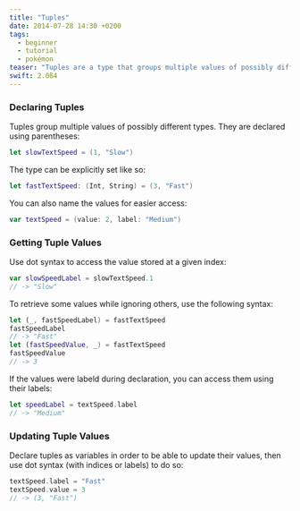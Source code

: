 ```yaml
---
title: "Tuples"
date: 2014-07-28 14:30 +0200
tags:
  - beginner
  - tutorial
  - pokémon
teaser: "Tuples are a type that groups multiple values of possibly different types."
swift: 2.0ß4
---
```


### Declaring Tuples

Tuples group multiple values of possibly different types. They are declared using parentheses:

~~~swift
let slowTextSpeed = (1, "Slow")
~~~

The type can be explicitly set like so:

~~~swift
let fastTextSpeed: (Int, String) = (3, "Fast")
~~~

You can also name the values for easier access:

~~~swift
var textSpeed = (value: 2, label: "Medium")
~~~

### Getting Tuple Values

Use dot syntax to access the value stored at a given index:

~~~swift
var slowSpeedLabel = slowTextSpeed.1
// -> "Slow"
~~~

To retrieve some values while ignoring others, use the following syntax:

~~~swift
let (_, fastSpeedLabel) = fastTextSpeed
fastSpeedLabel
// -> "Fast"
let (fastSpeedValue, _) = fastTextSpeed
fastSpeedValue
// -> 3
~~~

If the values were labeld during declaration, you can access them using their labels:

~~~swift
let speedLabel = textSpeed.label
// -> "Medium"
~~~

### Updating Tuple Values

Declare tuples as variables in order to be able to update their values, then use dot syntax (with indices or labels) to do so:

~~~swift
textSpeed.label = "Fast"
textSpeed.value = 3
// -> (3, "Fast")
~~~

